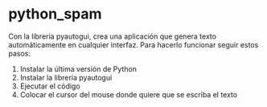 # python_spam
Con la librería pyautogui, crea una aplicación que genera texto automáticamente en cualquier interfaz.
Para hacerlo funcionar seguir estos pasos:
1. Instalar la última versión de Python
2. Instalar la librería pyautogui
3. Ejecutar el código
4. Colocar el cursor del mouse donde quiere que se escriba el texto
